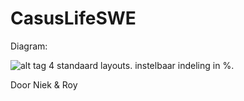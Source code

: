 CasusLifeSWE
============
Diagram:

![alt tag](https://raw.githubusercontent.com/RoyboyNL/CasusLifeSWE/master/Diagram.png)
4 standaard layouts.
instelbaar indeling in %.

Door Niek &amp; Roy
